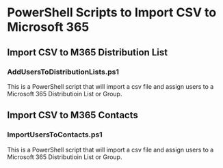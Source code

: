 # PowerShell Scripts to Import CSV to Microsoft 365

## Import CSV to M365 Distribution List
### AddUsersToDistributionLists.ps1

This is a PowerShell script that will import a csv file and assign users to a Microsoft 365 Distributioin List or Group.

## Import CSV to M365 Contacts
### ImportUsersToContacts.ps1

This is a PowerShell script that will import a csv file and assign users to a Microsoft 365 Distributioin List or Group.





